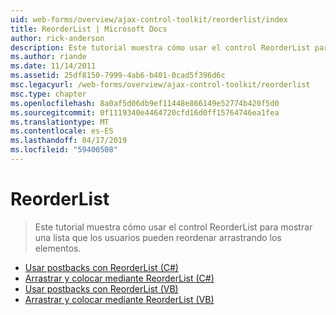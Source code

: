 ```yaml
---
uid: web-forms/overview/ajax-control-toolkit/reorderlist/index
title: ReorderList | Microsoft Docs
author: rick-anderson
description: Este tutorial muestra cómo usar el control ReorderList para mostrar una lista que los usuarios pueden reordenar arrastrando los elementos.
ms.author: riande
ms.date: 11/14/2011
ms.assetid: 25df8150-7999-4ab6-b401-0cad5f396d6c
msc.legacyurl: /web-forms/overview/ajax-control-toolkit/reorderlist
msc.type: chapter
ms.openlocfilehash: 8a0af5d06db9ef11448e866149e52774b420f5d0
ms.sourcegitcommit: 0f1119340e4464720cfd16d0ff15764746ea1fea
ms.translationtype: MT
ms.contentlocale: es-ES
ms.lasthandoff: 04/17/2019
ms.locfileid: "59400508"
---
```

# <a name="reorderlist"></a>ReorderList

> Este tutorial muestra cómo usar el control ReorderList para mostrar una lista que los usuarios pueden reordenar arrastrando los elementos.


- [Usar postbacks con ReorderList (C#)](using-postbacks-with-reorderlist-cs.md)
- [Arrastrar y colocar mediante ReorderList (C#)](drag-and-drop-via-reorderlist-cs.md)
- [Usar postbacks con ReorderList (VB)](using-postbacks-with-reorderlist-vb.md)
- [Arrastrar y colocar mediante ReorderList (VB)](drag-and-drop-via-reorderlist-vb.md)
